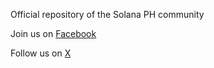 Official repository of the Solana PH community

Join us on [Facebook](https://www.facebook.com/groups/solanaphilippines)

Follow us on [X](https://x.com/ph_solana)
